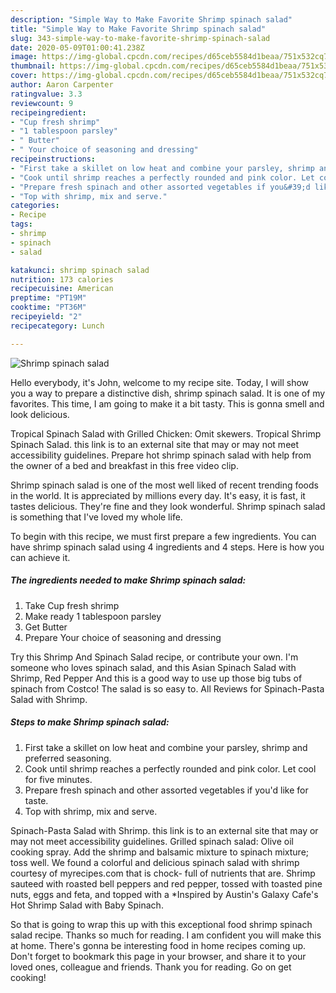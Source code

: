 ```yaml
---
description: "Simple Way to Make Favorite Shrimp spinach salad"
title: "Simple Way to Make Favorite Shrimp spinach salad"
slug: 343-simple-way-to-make-favorite-shrimp-spinach-salad
date: 2020-05-09T01:00:41.238Z
image: https://img-global.cpcdn.com/recipes/d65ceb5584d1beaa/751x532cq70/shrimp-spinach-salad-recipe-main-photo.jpg
thumbnail: https://img-global.cpcdn.com/recipes/d65ceb5584d1beaa/751x532cq70/shrimp-spinach-salad-recipe-main-photo.jpg
cover: https://img-global.cpcdn.com/recipes/d65ceb5584d1beaa/751x532cq70/shrimp-spinach-salad-recipe-main-photo.jpg
author: Aaron Carpenter
ratingvalue: 3.3
reviewcount: 9
recipeingredient:
- "Cup fresh shrimp"
- "1 tablespoon parsley"
- " Butter"
- " Your choice of seasoning and dressing"
recipeinstructions:
- "First take a skillet on low heat and combine your parsley, shrimp and preferred seasoning."
- "Cook until shrimp reaches a perfectly rounded and pink color. Let cool for five minutes."
- "Prepare fresh spinach and other assorted vegetables if you&#39;d like for taste."
- "Top with shrimp, mix and serve."
categories:
- Recipe
tags:
- shrimp
- spinach
- salad

katakunci: shrimp spinach salad 
nutrition: 173 calories
recipecuisine: American
preptime: "PT19M"
cooktime: "PT36M"
recipeyield: "2"
recipecategory: Lunch

---
```



![Shrimp spinach salad](https://img-global.cpcdn.com/recipes/d65ceb5584d1beaa/751x532cq70/shrimp-spinach-salad-recipe-main-photo.jpg)

Hello everybody, it's John, welcome to my recipe site. Today, I will show you a way to prepare a distinctive dish, shrimp spinach salad. It is one of my favorites. This time, I am going to make it a bit tasty. This is gonna smell and look delicious.

Tropical Spinach Salad with Grilled Chicken: Omit skewers. Tropical Shrimp Spinach Salad. this link is to an external site that may or may not meet accessibility guidelines. Prepare hot shrimp spinach salad with help from the owner of a bed and breakfast in this free video clip.

Shrimp spinach salad is one of the most well liked of recent trending foods in the world. It is appreciated by millions every day. It's easy, it is fast, it tastes delicious. They're fine and they look wonderful. Shrimp spinach salad is something that I've loved my whole life.


To begin with this recipe, we must first prepare a few ingredients. You can have shrimp spinach salad using 4 ingredients and 4 steps. Here is how you can achieve it.

<!--inarticleads1-->

##### The ingredients needed to make Shrimp spinach salad:

1. Take Cup fresh shrimp
1. Make ready 1 tablespoon parsley
1. Get  Butter
1. Prepare  Your choice of seasoning and dressing


Try this Shrimp And Spinach Salad recipe, or contribute your own. I&#39;m someone who loves spinach salad, and this Asian Spinach Salad with Shrimp, Red Pepper And this is a good way to use up those big tubs of spinach from Costco! The salad is so easy to. All Reviews for Spinach-Pasta Salad with Shrimp. 

<!--inarticleads2-->

##### Steps to make Shrimp spinach salad:

1. First take a skillet on low heat and combine your parsley, shrimp and preferred seasoning.
1. Cook until shrimp reaches a perfectly rounded and pink color. Let cool for five minutes.
1. Prepare fresh spinach and other assorted vegetables if you&#39;d like for taste.
1. Top with shrimp, mix and serve.


Spinach-Pasta Salad with Shrimp. this link is to an external site that may or may not meet accessibility guidelines. Grilled spinach salad: Olive oil cooking spray. Add the shrimp and balsamic mixture to spinach mixture; toss well. We found a colorful and delicious spinach salad with shrimp courtesy of myrecipes.com that is chock- full of nutrients that are. Shrimp sauteed with roasted bell peppers and red pepper, tossed with toasted pine nuts, eggs and feta, and topped with a *Inspired by Austin&#39;s Galaxy Cafe&#39;s Hot Shrimp Salad with Baby Spinach. 

So that is going to wrap this up with this exceptional food shrimp spinach salad recipe. Thanks so much for reading. I am confident you will make this at home. There's gonna be interesting food in home recipes coming up. Don't forget to bookmark this page in your browser, and share it to your loved ones, colleague and friends. Thank you for reading. Go on get cooking!
